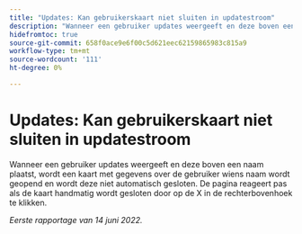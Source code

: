 ```yaml
---
title: "Updates: Kan gebruikerskaart niet sluiten in updatestroom"
description: "Wanneer een gebruiker updates weergeeft en deze boven een naam plaatst, wordt een kaart met gegevens over de gebruiker wiens naam wordt geopend en wordt deze niet automatisch gesloten. De pagina reageert pas als de kaart handmatig wordt gesloten door op de X in de rechterbovenhoek te klikken."
hidefromtoc: true
source-git-commit: 658f0ace9e6f00c5d621eec62159865983c815a9
workflow-type: tm+mt
source-wordcount: '111'
ht-degree: 0%

---
```



# Updates: Kan gebruikerskaart niet sluiten in updatestroom

Wanneer een gebruiker updates weergeeft en deze boven een naam plaatst, wordt een kaart met gegevens over de gebruiker wiens naam wordt geopend en wordt deze niet automatisch gesloten. De pagina reageert pas als de kaart handmatig wordt gesloten door op de X in de rechterbovenhoek te klikken.

_Eerste rapportage van 14 juni 2022._
